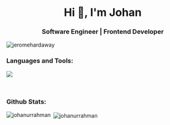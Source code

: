 <h1 align="center">Hi 👋, I'm Johan</h1>
<h3 align="center">Software Engineer | Frontend Developer</h3>

<p align="left"> <img src="https://komarev.com/ghpvc/?username=johanurrahman&label=Profile+Views%20views&color=blueviolet&style=flat&base=25" alt="jeromehardaway" /> </p>



<h3 align="left">Languages and Tools:</h3>
<p align="left">
  <img src="https://skillicons.dev/icons?i=angular,react,nextjs,vue,nuxtjs,js,ts,reactivex,html,css,sass,bootstrap,tailwind,jest,docker,git,github,netlify&perline=9" />
</p>

<br>

<h3 align="left">Github Stats:</h3>
<p><img align="left" src="https://github-readme-stats.vercel.app/api/top-langs?username=johanurrahman&show_icons=true&locale=en&layout=compact" alt="johanurrahman" /></p>
<p>&nbsp;<img align="center" src="https://github-readme-stats.vercel.app/api?username=johanurrahman&show_icons=true&locale=en" alt="johanurrahman" /></p>
